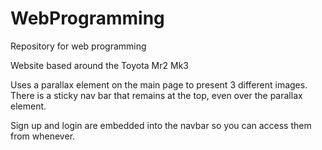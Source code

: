 # WebProgramming
Repository for web programming

Website based around the Toyota Mr2 Mk3

Uses a parallax element on the main page to present 3 different images.
There is a sticky nav bar that remains at the top, even over the parallax element.

Sign up and login are embedded into the navbar so you can access them from whenever.